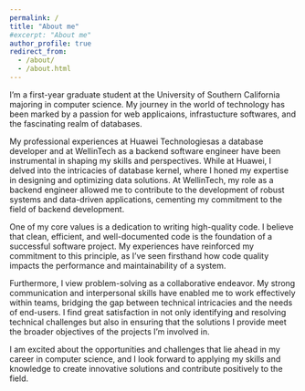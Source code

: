 ```yaml
---
permalink: /
title: "About me"
#excerpt: "About me"
author_profile: true
redirect_from: 
  - /about/
  - /about.html
---
```



 I’m a first-year graduate student at the University of Southern California majoring in computer science. My journey in the world of technology has been marked by a passion for web applicaions, infrastucture softwares, and the fascinating realm of databases.

My professional experiences at Huawei Technologiesas a database developer and at WellinTech as a backend software engineer have been instrumental in shaping my skills and perspectives. While at Huawei, I delved into the intricacies of database kernel, where I honed my expertise in designing and optimizing data solutions. At WellinTech, my role as a backend engineer allowed me to contribute to the development of robust systems and data-driven applications, cementing my commitment to the field of backend development.

One of my core values is a dedication to writing high-quality code. I believe that clean, efficient, and well-documented code is the foundation of a successful software project. My experiences have reinforced my commitment to this principle, as I’ve seen firsthand how code quality impacts the performance and maintainability of a system.

Furthermore, I view problem-solving as a collaborative endeavor. My strong communication and interpersonal skills have enabled me to work effectively within teams, bridging the gap between technical intricacies and the needs of end-users. I find great satisfaction in not only identifying and resolving technical challenges but also in ensuring that the solutions I provide meet the broader objectives of the projects I’m involved in.

I am excited about the opportunities and challenges that lie ahead in my career in computer science, and I look forward to applying my skills and knowledge to create innovative solutions and contribute positively to the field.

